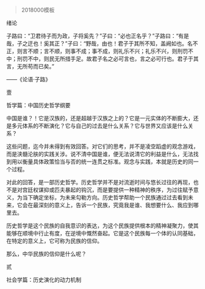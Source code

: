 # 
> 2018000模板


绪论


子路曰：“卫君待子而为政，子将奚先？”子曰：“必也正名乎？”子路曰：“有是哉，子之迂也！奚其正？”子曰：“野哉，由也！君子于其所不知，盖阙如也。名不正，则言不顺；言不顺，则事不成；事不成，则礼乐不兴；礼乐不兴，则刑罚不中；刑罚不中，则民无所措手足。故君子名之必可言也，言之必可行也。君子于其言，无所苟而已矣。”

——《论语·子路》





壹

哲学篇：中国历史哲学纲要



中国是谁？！它是汉族的，还是超越于汉族之上的？它是一元实体的不断膨大，还是多元体系的不断演化？它与自己的过去是什么关系？它与世界又应该是什么关系？

这些问题，迄今并未得到有效回答。对它们的思考，并不是凌空蹈虚的观念游戏，而是浃髓沦肤的实践关涉。说不清中国是谁，便无法说清它的利益是什么，无法找到用以衡量具体政策恰当与否的统一连贯之标准。观念与实践，本就是历史的同一个过程。

对此的回答，是一部历史哲学。历史哲学并不是对流逝时间与悠长过往的再现，也不是对宫廷权谋抑或匹夫暴起的钩沉，而是要提供一种精神的秩序，为过往赋予意义，为当下确定坐标，为未来勾勒方向。历史哲学帮助一个民族通过过去看到未来，它会在最深刻的意义上，告诉一个民族，究竟我是谁、我想要什么、我应到哪里去。

历史哲学是这个民族的自我意识的表达，为这个民族提供根本的精神凝聚力，使其能够在顺境中行止有度，在逆境中慨然奋起。它是这个民族每一个体的认同基础，在特定的意义上，它可称为民族的信仰。

那么，中华民族的信仰是什么呢？


贰

社会学篇：历史演化的动力机制